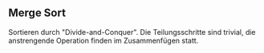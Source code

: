 ## Merge Sort

Sortieren durch "Divide-and-Conquer". Die Teilungsschritte sind trivial, die anstrengende Operation finden im Zusammenfügen statt.
